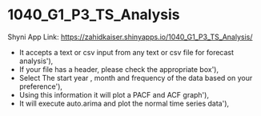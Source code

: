 # 1040_G1_P3_TS_Analysis
Shyni App Link: https://zahidkaiser.shinyapps.io/1040_G1_P3_TS_Analysis/
- It accepts a text or csv input from any text or csv file for forecast analysis'),
- If your file has a header, please check the appropriate box'),
- Select The start year , month and frequency of the data based on your preference'),
- Using this information it will plot a PACF and ACF graph'),
- It will execute auto.arima and plot the normal time series data'),
